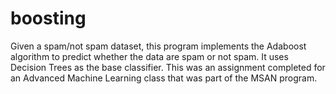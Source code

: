 # boosting
Given a spam/not spam dataset, this program implements the Adaboost algorithm to predict whether the data are spam or not spam. It uses Decision Trees as the base classifier. This was an assignment completed for an Advanced Machine Learning class that was part of the MSAN program.
